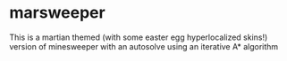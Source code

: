 # marsweeper
This is a martian themed (with some easter egg hyperlocalized skins!) version of minesweeper with an autosolve using an iterative A* algorithm

